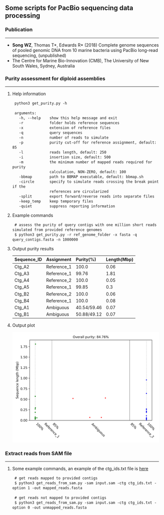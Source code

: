 
## Some scripts for PacBio sequencing data processing


### Publication
---

+ **Song WZ**, Thomas T*, Edwards R* (2018) Complete genome sequences of pooled genomic DNA from 10 marine bacteria using PacBio long-read sequencing, (unpublished)
+ The Centre for Marine Bio-Innovation (CMB), The University of New South Wales, Sydney, Australia


### Purity assessment for diploid assemblies
---

1. Help information

        python3 get_purity.py -h

        arguments:
          -h, --help    show this help message and exit
          -r            folder holds reference sequences
          -x            extension of reference files
          -q            query sequences
          -n            number of reads to simulate
          -p            purity cut-off for reference assignment, default: 85
          -l            reads length, default: 250
          -i            insertion size, default: 500
          -m            the minimum number of mapped reads required for purity
                        calculation, NON-ZERO, default: 100
          -bbmap        path to BBMAP executable, default: bbmap.sh
          -circle       specify to simulate reads crossing the break point if the
                        references are circularized
          -split        export forward/reverse reads into separate files
          -keep_temp    keep temporary files
          -quiet        suppress reporting information


1. Example commands

        # assess the purity of query contigs with one million short reads simulated from provided reference genomes
        $ python3 get_purity.py -r ref_genome_folder -x fasta -q query_contigs.fasta -n 1000000

1. Output purity results

    |Sequence_ID|Assignment|Purity(%)|Length(Mbp)|
    |---|---|---|---|
    |Ctg_A2|Reference_1|100.0|0.06|
    |Ctg_A3|Reference_1|99.76|1.81|
    |Ctg_A4|Reference_2|100.0|0.05|
    |Ctg_A5|Reference_1|99.85|0.3|
    |Ctg_B2|Reference_2|100.0|0.06|
    |Ctg_B4|Reference_1|100.0|0.08|
    |Ctg_A1|Ambiguous|40.54/59.46|0.07|
    |Ctg_B1|Ambiguous|50.88/49.12|0.07|

1. Output plot

    ![purity_plot](images/DSM17395.haplotigs.purity.png)


### Extract reads from SAM file
---

1. Some example commands, an example of the ctg_ids.txt file is [here](https://github.com/songweizhi/metaPacBio/blob/master/files/ctg_ids_demo.txt)

        # get reads mapped to provided contigs
        $ python3 get_reads_from_sam.py -sam input.sam -ctg ctg_ids.txt -option 1 -out mapped_reads.fasta

        # get reads not mapped to provided contigs
        $ python3 get_reads_from_sam.py -sam input.sam -ctg ctg_ids.txt -option 0 -out unmapped_reads.fasta

